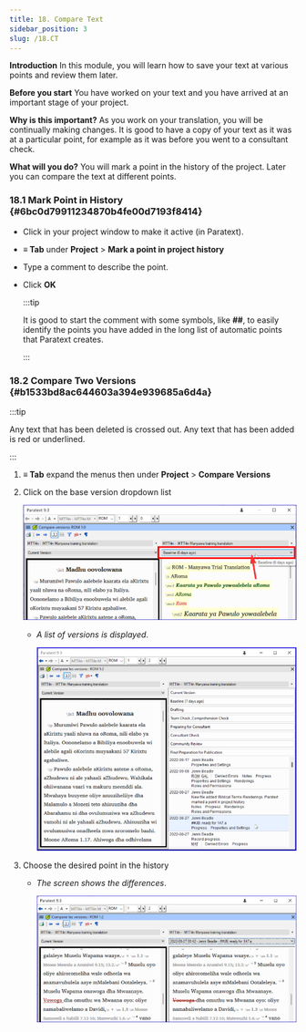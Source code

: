 ```yaml
---
title: 18. Compare Text
sidebar_position: 3
slug: /18.CT
---
```




**Introduction**
In this module, you will learn how to save your text at various points and review them later.


**Before you start**
You have worked on your text and you have arrived at an important stage of your project.


**Why is this important?**
As you work on your translation, you will be continually making changes. It is good to have a copy of your text as it was at a particular point, for example as it was before you went to a consultant check.


**What will you do?**
You will mark a point in the history of the project. Later you can compare the text at different points.


### 18.1 Mark Point in History {#6bc0d79911234870b4fe00d7193f8414}

- Click in your project window to make it active (in Paratext).
- **≡ Tab** under **Project** &gt; **Mark a point in project history**
- Type a comment to describe the point.
- Click **OK**

	:::tip
	
	It is good to start the comment with some symbols, like **##**, to easily identify the points you have added in the long list of automatic points that Paratext creates. 
	
	:::
	



### 18.2 Compare Two Versions {#b1533bd8ac644603a394e939685a6d4a}


:::tip

Any text that has been deleted is crossed out. Any text that has been added is red or underlined. 

:::



1. **≡ Tab** expand the menus then under **Project** &gt; **Compare Versions**
1. Click on the base version dropdown list

	![](/notion_imgs/9214547.png)

	- _A list of versions is displayed_.

		![](/notion_imgs/1950342118.png)

1. Choose the desired point in the history
	- _The screen shows the differences_.

		![](/notion_imgs/621740961.png)

